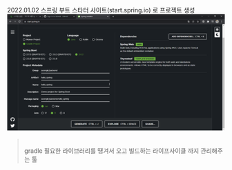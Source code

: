 2022.01.02 스프링 부트 스타터 사이트(start.spring.io) 로 프로젝트 생성<br>
![ex_screenshot](./img/start_spring_io.png) 
><br>
>gradle 필요한 라이브러리를 떙겨서 오고 빌드하는 라이프사이클 까지 관리해주는 툴
